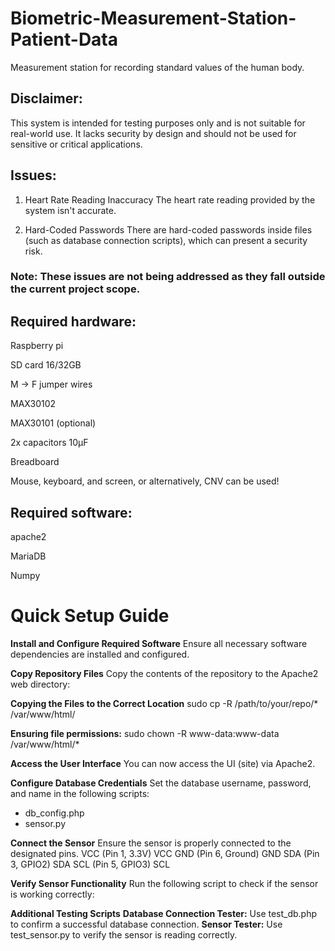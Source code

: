 # Biometric-Measurement-Station-Patient-Data
Measurement station for recording standard values of the human body.

## Disclaimer: 
This system is intended for testing purposes only and is not suitable for real-world use. It lacks security by design and should not be used for sensitive or critical applications.

## Issues:
1. Heart Rate Reading Inaccuracy
The heart rate reading provided by the system isn't accurate.

2. Hard-Coded Passwords
There are hard-coded passwords inside files (such as database connection scripts), which can present a security risk.

### Note: These issues are not being addressed as they fall outside the current project scope.


## Required hardware:
Raspberry pi 

SD card 16/32GB

M -> F jumper wires

MAX30102 

MAX30101 (optional)

2x capacitors 10μF

Breadboard

Mouse, keyboard, and screen, or alternatively, CNV can be used!

## Required software:
apache2

MariaDB

Numpy

# Quick Setup Guide
**Install and Configure Required Software**
Ensure all necessary software dependencies are installed and configured.

**Copy Repository Files**
Copy the contents of the repository to the Apache2 web directory:

**Copying the Files to the Correct Location**
sudo cp -R /path/to/your/repo/* /var/www/html/

**Ensuring file permissions:**
sudo chown -R www-data:www-data /var/www/html/*

**Access the User Interface**
You can now access the UI (site) via Apache2.

**Configure Database Credentials**
Set the database username, password, and name in the following scripts:
* db_config.php
* sensor.py
  
**Connect the Sensor**
Ensure the sensor is properly connected to the designated pins.
VCC (Pin 1, 3.3V)  	VCC
GND (Pin 6, Ground)	GND
SDA (Pin 3, GPIO2)	SDA
SCL (Pin 5, GPIO3)	SCL

**Verify Sensor Functionality**
Run the following script to check if the sensor is working correctly:

**Additional Testing Scripts**
**Database Connection Tester:** Use test_db.php to confirm a successful database connection.
**Sensor Tester:** Use test_sensor.py to verify the sensor is reading correctly.
